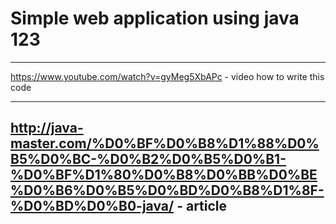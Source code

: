 # Simple web application using java 123
*****
https://www.youtube.com/watch?v=gyMeg5XbAPc - video how to write this code
******
http://java-master.com/%D0%BF%D0%B8%D1%88%D0%B5%D0%BC-%D0%B2%D0%B5%D0%B1-%D0%BF%D1%80%D0%B8%D0%BB%D0%BE%D0%B6%D0%B5%D0%BD%D0%B8%D1%8F-%D0%BD%D0%B0-java/ - article
---
